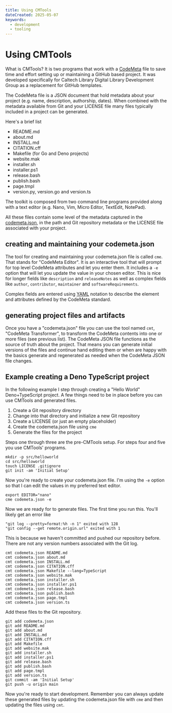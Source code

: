 ```yaml
---
title: Using CMTools
dateCreated: 2025-05-07
keywords:
  - development
  - tooling
---
```


# Using CMTools

What is CMTools? It is two programs that work with a [CodeMeta](https://codemeta.github.io) file to save time and effort setting up or maintaining a GitHub based project. It was developed specifically for Caltech Library Digital Library Development Group as a replacement for GitHub templates.

The CodeMeta file is a JSON document that hold metadata about your project (e.g. name, description, authorship, dates). When combined with the metadata available from Git and your LICENSE file many files typically included in a project can be generated.

Here's a brief list

- README.md
- about.md
- INSTALL.md
- CITATION.cff
- Makefile (for Go and Deno projects)
- website.mak
- installer.sh
- installer.ps1
- release.bash
- publish.bash
- page.tmpl
- version.py, version.go and version.ts

The toolkit is composed from two command line programs provided along with a text editor (e.g. Nano, Vim, Micro Editor, TextEdit, NotePad).

All these files contain some level of the metadata captured in the [codemeta.json](codemeta.json), in the path and Git repository metadata or the LICENSE file associated with your project.

## creating and maintaining your codemeta.json

The tool for creating and maintaining your codemeta.json file is called `cme`. That stands for "CodeMeta Editor". It is an interactive tool that will prompt for top level CodeMeta attributes and let you enter them. It includes a `-e` option that will let you update the value in your chosen editor. This is nice for longer fields like `description` and `releaseNotes` as well as complex fields like `author`, `contributor`, `maintainer` and `softwareRequirements`.

Complex fields are entered using [YAML](https://en.wikipedia.org/wiki/YAML) notation to describe the element and attributes defined by the CodeMeta standard.

## generating project files and artifacts

Once you have a "codemeta.json" file you can use the tool named `cmt`, "CodeMeta Transformer", to transform the CodeMeta contents into one or more files (see previous list). The CodeMeta JSON file functions as the source of truth about the project. That means you can generate initial versions of the files and continue hand editing them or when are happy with the basics generate and regenerated as needed when the CodeMeta JSON file changes.

## Example creating a Deno TypeScript project

In the following example I step through creating a "Hello World" Deno+TypeScript project.  A few things need to be in place before
you can use CMTools and generated files.

1. Create a Git repository directory
2. Change into that directory and initialize a new Git repository
3. Create a LICENSE (or just an empty placeholder)
4. Create the codemeta.json file using `cme`
5. Generate the files for the project

Steps one through three are the pre-CMTools setup.  For steps four and five you use CMTools' programs.

~~~shell
mkdir -p src/helloworld
cd src/helloworld
touch LICENSE .gitignore
git init -am 'Initial Setup'
~~~

Now you're ready to create your codemeta.json file. I'm using the `-e` option so that I can edit the values
in my preferred text editor.

~~~shell
export EDITOR="nano"
cme codemeta.json -e
~~~


Now we are ready for to generate files. The first time you run this. You'll likely get an error like

~~~error
"git log --pretty=format:%h -n 1" exited with 128
"git config --get remote.origin.url" exited with 1
~~~

This is because we haven't committed and pushed our repository before. There are not any version numbers associated with the Git log.

~~~shell
cmt codemeta.json README.md
cmt codemeta.json about.md
cmt codemeta.json INSTALL.md
cmt codemeta.json CITATION.cff
cmt codemeta.json Makefile --lang=TypeScript
cmt codemeta.json website.mak
cmt codemeta.json installer.sh
cmt codemeta.json installer.ps1
cmt codemeta.json release.bash
cmt codemeta.json publish.bash
cmt codemeta.json page.tmpl
cmt codemeta.json version.ts
~~~

Add these files to the Git repository.

~~~shell
git add codemeta.json
git add README.md
git add about.md
git add INSTALL.md
git add CITATION.cff
git add Makefile
git add website.mak
git add installer.sh
git add installer.ps1
git add release.bash
git add publish.bash
git add page.tmpl
git add version.ts
git commit -am 'Initial Setup'
git push -u origin main
~~~

Now you're ready to start development. Remember you can always update these generated files by updating the codemeta.json file with `cme` and then updating the files using `cmt`. 

